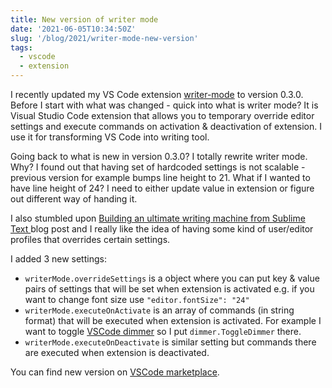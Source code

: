 ```yaml
---
title: New version of writer mode
date: '2021-06-05T10:34:50Z'
slug: '/blog/2021/writer-mode-new-version'
tags:
  - vscode
  - extension
---
```


I recently updated my VS Code extension [writer-mode](https://marketplace.visualstudio.com/items?itemName=noaal.writer-mode#:~:text=Distraction%20free%20plain%20text%20editing,p%20and%20Writer%20mode%3A%20Deactivate%20) to version 0.3.0. Before I start with what was changed - quick into what is writer mode? It is Visual Studio Code extension that allows you to temporary override editor settings and execute commands on activation & deactivation of extension. I use it for transforming VS Code into writing tool.

Going back to what is new in version 0.3.0? I totally rewrite writer mode. Why? I found out that having set of hardcoded settings is not scalable - previous version for example bumps line height to 21. What if I wanted to have line height of 24? I need to either update value in extension or figure out different way of handing it.

I also stumbled upon [Building an ultimate writing machine from Sublime Text
](https://tonsky.me/blog/sublime-writer/) blog post and I really like the idea of having some kind of user/editor profiles that overrides certain settings.

I added 3 new settings:

- `writerMode.overrideSettings` is a object where you can put key & value pairs of settings that will be set when extension is activated e.g. if you want to change font size use `"editor.fontSize": "24"`
- `writerMode.executeOnActivate` is an array of commands (in string format) that will be executed when extension is activated. For example I want to toggle [VSCode dimmer](https://marketplace.visualstudio.com/items?itemName=hoovercj.vscode-dimmer&ssr=false#overview) so I put `dimmer.ToggleDimmer` there.
- `‌writerMode.executeOnDeactivate` is similar setting but commands there are executed when extension is deactivated.

You can find new version on [VSCode marketplace](https://marketplace.visualstudio.com/items?itemName=noaal.writer-mode#:~:text=Distraction%20free%20plain%20text%20editing,p%20and%20Writer%20mode%3A%20Deactivate%20).
